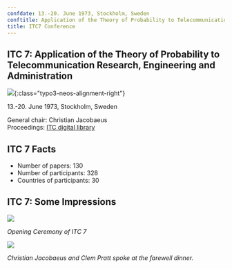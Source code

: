 ```yaml
---
confdate: 13.-20. June 1973, Stockholm, Sweden
conftitle: Application of the Theory of Probability to Telecommunication Research, Engineering and Administration
title: ITC7 Conference
---
```


## ITC 7: Application of the Theory of Probability to Telecommunication Research, Engineering and Administration

![]({{site.baseurl}}/assets/Persistent/itc07-small.png){:class="typo3-neos-alignment-right"}

13.-20. June 1973, Stockholm, Sweden

General chair: Christian Jacobaeus<br/>
Proceedings: [ITC digital library](../itc-library/itc7.html)




## ITC 7 Facts

  * Number of papers: 130
  * Number of participants: 328
  * Countries of participants: 30



## ITC 7: Some Impressions

![]({{site.baseurl}}/assets/Persistent/itc7-congress-400x421.png)

_Opening Ceremony of ITC 7_

![]({{site.baseurl}}/assets/Persistent/itc7-diner-399x280.png)

_Christian Jacobaeus and Clem Pratt spoke at the farewell dinner._
